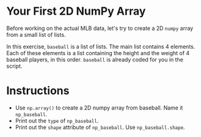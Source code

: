 # Your First 2D NumPy Array
Before working on the actual MLB data, let's try to create a 2D `numpy` array from a small list of lists.

In this exercise, `baseball` is a list of lists. The main list contains 4 elements. Each of these elements is a list containing the height and the weight of 4 baseball players, in this order. `baseball` is already coded for you in the script.

# Instructions

- Use `np.array()` to create a 2D numpy array from baseball. Name it `np_baseball`.
- Print out the `type` of `np_baseball`.
- Print out the `shape` attribute of `np_baseball`. Use `np_baseball.shape`.
